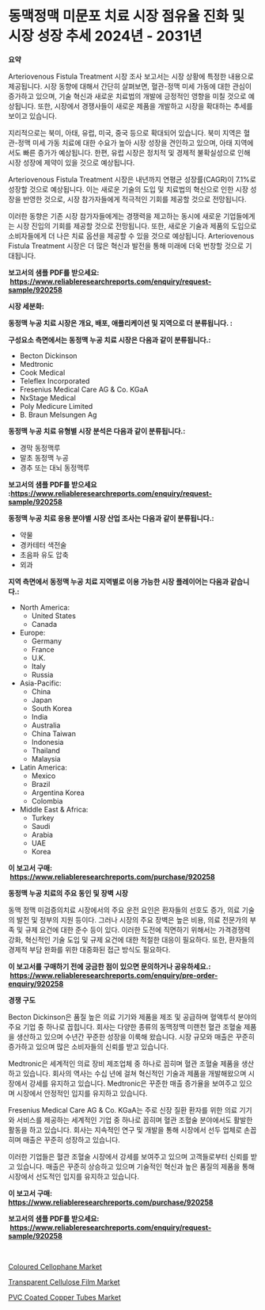 <p><h1>동맥정맥 미문포 치료 시장 점유율 진화 및 시장 성장 추세 2024년 - 2031년</h1></p><p><strong>요약</strong></p>
<p><p>Arteriovenous Fistula Treatment 시장 조사 보고서는 시장 상황에 특정한 내용으로 제공됩니다. 시장 동향에 대해서 간단히 살펴보면, 혈관-정맥 미세 가동에 대한 관심이 증가하고 있으며, 기술 혁신과 새로운 치료법의 개발에 긍정적인 영향을 미칠 것으로 예상됩니다. 또한, 시장에서 경쟁사들이 새로운 제품을 개발하고 시장을 확대하는 추세를 보이고 있습니다.</p><p>지리적으로는 북미, 아태, 유럽, 미국, 중국 등으로 확대되어 있습니다. 북미 지역은 혈관-정맥 미세 가동 치료에 대한 수요가 높아 시장 성장을 견인하고 있으며, 아태 지역에서도 빠른 증가가 예상됩니다. 한편, 유럽 시장은 정치적 및 경제적 불확실성으로 인해 시장 성장에 제약이 있을 것으로 예상됩니다.</p><p>Arteriovenous Fistula Treatment 시장은 내년까지 연평균 성장률(CAGR)이 7.1%로 성장할 것으로 예상됩니다. 이는 새로운 기술의 도입 및 치료법의 혁신으로 인한 시장 성장을 반영한 것으로, 시장 참가자들에게 적극적인 기회를 제공할 것으로 전망됩니다.</p><p>이러한 동향은 기존 시장 참가자들에게는 경쟁력을 제고하는 동시에 새로운 기업들에게는 시장 진입의 기회를 제공할 것으로 전망됩니다. 또한, 새로운 기술과 제품의 도입으로 소비자들에게 더 나은 치료 옵션을 제공할 수 있을 것으로 예상됩니다. Arteriovenous Fistula Treatment 시장은 더 많은 혁신과 발전을 통해 미래에 더욱 번창할 것으로 기대됩니다.</p></p>
<p><strong>보고서의 샘플 PDF를 받으세요: &nbsp;<a href="https://www.reliableresearchreports.com/enquiry/request-sample/920258">https://www.reliableresearchreports.com/enquiry/request-sample/920258</a></strong></p>
<p><strong>시장 세분화:</strong></p>
<p><strong> 동정맥 누공 치료 시장은 개요, 배포, 애플리케이션 및 지역으로 더 분류됩니다. :</strong></p>
<p><strong>구성요소 측면에서는 동정맥 누공 치료 시장은 다음과 같이 분류됩니다.:</strong></p>
<p><ul><li>Becton Dickinson</li><li>Medtronic</li><li>Cook Medical</li><li>Teleflex Incorporated</li><li>Fresenius Medical Care AG & Co. KGaA</li><li>NxStage Medical</li><li>Poly Medicure Limited</li><li>B. Braun Melsungen Ag</li></ul></p>
<p><strong> 동정맥 누공 치료 유형별 시장 분석은 다음과 같이 분류됩니다.:</strong></p>
<p><ul><li>경막 동정맥루</li><li>말초 동정맥 누공</li><li>경추 또는 대뇌 동정맥루</li></ul></p>
<p><strong>보고서의 샘플 PDF를 받으세요 :<a href="https://www.reliableresearchreports.com/enquiry/request-sample/920258">https://www.reliableresearchreports.com/enquiry/request-sample/920258</a></strong></p>
<p><strong> 동정맥 누공 치료 응용 분야별 시장 산업 조사는 다음과 같이 분류됩니다.:</strong></p>
<p><ul><li>약물</li><li>경카테터 색전술</li><li>초음파 유도 압축</li><li>외과</li></ul></p>
<p><strong>지역 측면에서 동정맥 누공 치료 지역별로 이용 가능한 시장 플레이어는 다음과 같습니다.:</strong></p>
<p><ul>
    <li>
        North America:
        <ul>
            <li>United States</li>
            <li>Canada</li>
        </ul>
    </li>
    <li>
        Europe:
        <ul>
            <li>Germany</li>
            <li>France</li>
            <li>U.K.</li>
            <li>Italy</li>
            <li>Russia</li>
        </ul>
    </li>
    <li>
        Asia-Pacific:
        <ul>
            <li>China</li>
            <li>Japan</li>
            <li>South Korea</li>
            <li>India</li>
            <li>Australia</li>
            <li>China Taiwan</li>
            <li>Indonesia</li>
            <li>Thailand</li>
            <li>Malaysia</li>
        </ul>
    </li>
    <li>
        Latin America:
        <ul>
            <li>Mexico</li>
            <li>Brazil</li>
            <li>Argentina Korea</li>
            <li>Colombia</li>
        </ul>
    </li>
    <li>
        Middle East & Africa:
        <ul>
            <li>Turkey</li>
            <li>Saudi</li>
            <li>Arabia</li>
            <li>UAE</li>
            <li>Korea</li>
        </ul>
    </li>
    </ul></p>
<p><strong>이 보고서 구매: &nbsp;<a href="https://www.reliableresearchreports.com/purchase/920258">https://www.reliableresearchreports.com/purchase/920258</a></strong></p>
<p><strong>동정맥 누공 치료의 주요 동인 및 장벽 시장</strong></p>
<p><p>동맥 정맥 미검증의치료 시장에서의 주요 운전 요인은 환자들의 선호도 증가, 의료 기술의 발전 및 정부의 지원 등이다. 그러나 시장의 주요 장벽은 높은 비용, 의료 전문가의 부족 및 규제 요건에 대한 준수 등이 있다. 이러한 도전에 직면하기 위해서는 가격경쟁력 강화, 혁신적인 기술 도입 및 규제 요건에 대한 적절한 대응이 필요하다. 또한, 환자들의 경제적 부담 완화를 위한 대중화된 접근 방식도 필요하다.</p></p>
<p><strong>이 보고서를 구매하기 전에 궁금한 점이 있으면 문의하거나 공유하세요.: &nbsp;<a href="https://www.reliableresearchreports.com/enquiry/pre-order-enquiry/920258">https://www.reliableresearchreports.com/enquiry/pre-order-enquiry/920258</a></strong></p>
<p><strong>경쟁 구도</strong></p>
<p><p>Becton Dickinson은 품질 높은 의료 기기와 제품을 제조 및 공급하며 혈액투석 분야의 주요 기업 중 하나로 꼽힙니다. 회사는 다양한 종류의 동맥정맥 미랜천 혈관 조혈술 제품을 생산하고 있으며 수년간 꾸준한 성장을 이룩해 왔습니다. 시장 규모와 매출은 꾸준히 증가하고 있으며 많은 소비자들의 신뢰를 받고 있습니다.</p><p>Medtronic은 세계적인 의료 장비 제조업체 중 하나로 꼽히며 혈관 조혈술 제품을 생산하고 있습니다. 회사의 역사는 수십 년에 걸쳐 혁신적인 기술과 제품을 개발해왔으며 시장에서 강세를 유지하고 있습니다. Medtronic은 꾸준한 매출 증가율을 보여주고 있으며 시장에서 안정적인 입지를 유지하고 있습니다.</p><p>Fresenius Medical Care AG & Co. KGaA는 주로 신장 질환 환자를 위한 의료 기기와 서비스를 제공하는 세계적인 기업 중 하나로 꼽히며 혈관 조혈술 분야에서도 활발한 활동을 하고 있습니다. 회사는 지속적인 연구 및 개발을 통해 시장에서 선두 업체로 손꼽히며 매출은 꾸준히 성장하고 있습니다.</p><p>이러한 기업들은 혈관 조혈술 시장에서 강세를 보여주고 있으며 고객들로부터 신뢰를 받고 있습니다. 매출은 꾸준히 상승하고 있으며 기술적인 혁신과 높은 품질의 제품을 통해 시장에서 선도적인 입지를 유지하고 있습니다.</p></p>
<p><strong>이 보고서 구매: &nbsp; <a href="https://www.reliableresearchreports.com/purchase/920258">https://www.reliableresearchreports.com/purchase/920258</a></strong></p>
<p><strong>보고서의 샘플 PDF를 받으세요: &nbsp;<a href="https://www.reliableresearchreports.com/enquiry/request-sample/920258">https://www.reliableresearchreports.com/enquiry/request-sample/920258</a></strong><strong></strong></p>
<p>&nbsp;</p>
<p><p><a href="https://github.com/seekum/Market-Research-Report-List-1/blob/main/coloured-cellophane-market.md">Coloured Cellophane Market</a></p><p><a href="https://github.com/timeliteaut/Market-Research-Report-List-1/blob/main/transparent-cellulose-film-market.md">Transparent Cellulose Film Market</a></p><p><a href="https://github.com/bobicer/Market-Research-Report-List-2/blob/main/pvc-coated-copper-tubes-market.md">PVC Coated Copper Tubes Market</a></p></p>